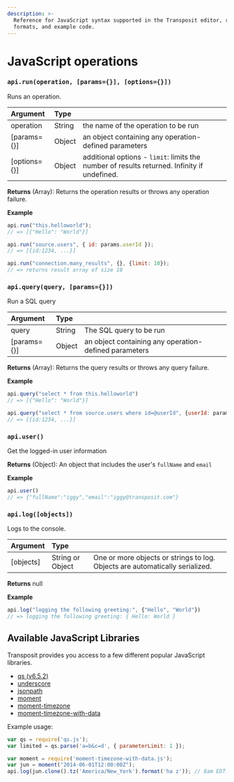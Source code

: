 ```yaml
---
description: >-
  Reference for JavaScript syntax supported in the Transposit editor, return
  formats, and example code.
---
```


# JavaScript operations

### `api.run(operation, [params={}], [options={}])`

Runs an operation.

| Argument | Type |  |
| :--- | :--- | :--- |
| operation | String | the name of the operation to be run |
| \[params={}\] | Object | an object containing any operation-defined parameters |
| \[options={}\] | Object | additional options - `limit`: limits the number of results returned. Infinity if undefined. |

**Returns** \(Array\): Returns the operation results or throws any operation failure.

**Example**

```javascript
api.run("this.helloworld");
// => [{"Hello": "World"}]

api.run("source.users", { id: params.userId });
// => [{id:1234, ...}]

api.run("connection.many_results", {}, {limit: 10});
// => returns result array of size 10
```

### `api.query(query, [params={}])`

Run a SQL query

| Argument | Type |  |
| :--- | :--- | :--- |
| query | String | The SQL query to be run |
| \[params={}\] | Object | an object containing any operation-defined parameters |

**Returns** \(Array\): Returns the query results or throws any query failure.

**Example**

```javascript
api.query("select * from this.helloworld")
// => [{"Hello": "World"}]

api.query("select * from source.users where id=@userId", {userId: params.userId});
// => [{id:1234, ...}]
```

### `api.user()`

Get the logged-in user information

**Returns** \(Object\): An object that includes the user's `fullName` and `email`

**Example**

```javascript
api.user()
// => {"fullName":"iggy","email":"iggy@transposit.com"}
```

### `api.log([objects])`

Logs to the console.

| Argument | Type |  |
| :--- | :--- | :--- |
| \[objects\] | String or Object | One or more objects or strings to log. Objects are automatically serialized. |

**Returns** null

**Example**

```javascript
api.log("logging the following greeting:", {"Hello", "World"})
// => logging the following greeting: { Hello: World }
```

## Available JavaScript Libraries

Transposit provides you access to a few different popular JavaScript libraries.

* [qs \(v6.5.2\)](https://github.com/ljharb/qs)
* [underscore](https://underscorejs.org/)
* [jsonpath](https://github.com/dchester/jsonpath)
* [moment](https://momentjs.com/timezone/)
* [moment-timezone](https://momentjs.com/timezone/)
* [moment-timezone-with-data](https://momentjs.com/timezone/)

Example usage:

```javascript
var qs = require('qs.js');
var limited = qs.parse('a=b&c=d', { parameterLimit: 1 });
```

```javascript
var moment = require('moment-timezone-with-data.js');
var jun = moment("2014-06-01T12:00:00Z");
api.log(jun.clone().tz('America/New_York').format('ha z')); // 8am EDT
```

